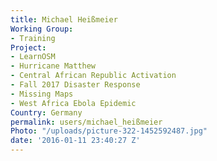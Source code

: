 ```yaml
---
title: Michael Heißmeier
Working Group:
- Training
Project:
- LearnOSM
- Hurricane Matthew
- Central African Republic Activation
- Fall 2017 Disaster Response
- Missing Maps
- West Africa Ebola Epidemic
Country: Germany
permalink: users/michael_heißmeier
Photo: "/uploads/picture-322-1452592487.jpg"
date: '2016-01-11 23:40:27 Z'
---
```


